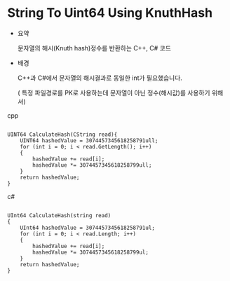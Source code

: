 # String To Uint64 Using KnuthHash

* 요약

  문자열의 해시(Knuth hash)정수를 반환하는 C++, C#  코드

* 배경

  C++과 C#에서 문자열의 해시결과로 동일한 int가 필요했습니다.

  ( 특정 파일경로를 PK로 사용하는데 문자열이 아닌 정수(해시값)를 사용하기 위해서)
  

cpp
<pre><code>
UINT64 CalculateHash(CString read){
	UINT64 hashedValue = 3074457345618258791ull;
	for (int i = 0; i < read.GetLength(); i++)
	{
		hashedValue += read[i];
		hashedValue *= 3074457345618258799ull;
	}
	return hashedValue;
}
</code></pre>

c#
<pre><code>
UInt64 CalculateHash(string read)
{
    UInt64 hashedValue = 3074457345618258791ul;
    for (int i = 0; i < read.Length; i++)
    {
        hashedValue += read[i];
        hashedValue *= 3074457345618258799ul;
    }
    return hashedValue;
}
</code></pre>
